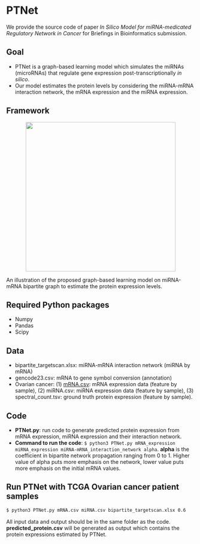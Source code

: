 # PTNet
We provide the source code of paper *In Silico Model for miRNA-medicated Regulatory Network in Cancer* for Briefings in Bioinformatics submission.

## Goal
 - PTNet is a graph-based learning model which simulates the miRNAs (microRNAs) that regulate gene expression post-transcriptionally *in silico*.
 - Our model estimates the protein levels by considering the miRNA-mRNA interaction network, the mRNA expression and the miRNA expression.

## Framework
<p align="center">
  <img src="PTNet.png" width="400">
  <figcaption>An illustration of the proposed graph-based learning model on miRNA-mRNA bipartite graph to estimate the protein expression levels.</figcaption>
</p>

## Required Python packages
 - Numpy
 - Pandas
 - Scipy

## Data
 - bipartite_targetscan.xlsx: miRNA-mRNA interaction network (miRNA by mRNA)
 - gencode23.csv: mRNA to gene symbol conversion (annotation)
 - Ovarian cancer: (1) [mRNA.csv]: mRNA expression data (feature by sample), (2) miRNA.csv: miRNA expression data (feature by sample), (3) spectral_count.tsv: ground truth protein expression (feature by sample).

## Code
 - **PTNet.py**: run code to generate predicted protein expression from mRNA expression, miRNA expression and their interaction network.
 - **Command to run the code**: ``` $ python3 PTNet.py mRNA_expression miRNA_expression miRNA-mRNA_interaction_network alpha ```. **alpha** is the coefficient in bipartite network propagation ranging from 0 to 1. Higher value of alpha puts more emphasis on the network, lower value puts more emphasis on the initial mRNA values.

## Run PTNet with TCGA Ovarian cancer patient samples 
```sh
$ python3 PTNet.py mRNA.csv miRNA.csv bipartite_targetscan.xlsx 0.6 
```
All input data and output should be in the same folder as the code. **predicted_protein.csv** will be generated as output which contains the protein expressions estimated by PTNet.

[mRNA.csv]: <https://drive.google.com/file/d/18WrnFyqQcp7GjZc9YdvTtt6acJTHYkLU/view?usp=sharing>
